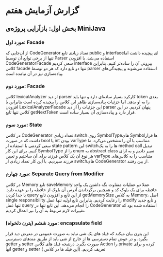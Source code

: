 # گزارش آزمایش هفتم 

## بخش اول: بازآرایی پروژه‌ی MiniJava

### مورد اول: Facade

از آن‌جایی که CodeGenerator تعداد زیادی تابع public و interfaceای پیچیده داشت اما تنها از برخی توابع آن توسط Parser استفاده می‌شد، با افزودن CodeGeneratorFacade سعی کردیم interface بیرونی آن را ساده‌تر کنیم.
بنابراین کلاس facade تنها دو تابع دارد که هر دو توسط parser استفاده می‌شوند و پیچیدگی‌های پیاده‌سازی نیز در آن نیامده است.

### مورد دوم: Facade

کلاس lexicalAnalyzer از دید parser کارکرد بسیار ساده‌ای دارد و تنها باید token بعدی را به او بدهد. اما جزئیات پیاده‌سازی ظاهر این کلاس را پیچیده کرده است بنابراین با افزودن LexicalAnalyzerFacade این جزئیات را از دید parser پنهان کردیم.
در این کلاس تنها تابع getNextToken قرار دارد و پیاده‌سازی آن بسیار ساده است.

### مورد سوم: State

در کلاس CodeGenerator تعداد زیادی switch روی SymbolTypeهای Symbolها قرار داشت که در صورت bool یا int بودن varType متناسب با آن را مشخص می‌کرد. ما سعی کردمی با استفاده از state pattern این switchها را به یک method call تبدیل کنیم. برای این کار  SymbolType را از enum به abstract class تغییر دادیم و به ازای هر نوع آن یک کلاس فرزند برای آن ساختیم و تعیین varType متناسب را به کلاس‌های فرزند سپردیم. با این کار تعداد زیادی از switchهای CodeGenerator از بین رفتند.

### مورد چهارم: Separate Query from Modifier

در کلاس Memory تابع saveMemory عملا دو عملیات متفاوت نگه داشتن یک واحد حافظه برای یک بلوک کد و همچنین برگرداندن آدرس آن بلوک از حافظه را بر عهده دارد. با جدا کردن query از این تابع و افزودن تابع getMemorySize به کلاس Memory، اصل single responsibility را رعایت کردیم.
بنابراین تابع اولیه تنها عمل modify و تابع جدید تنها عمل query را انجام می‌دهد.
این تابع تنها در CodeGenerator استفاده شده بود که تغییرات لازم مربوط به آن را نیز اعمال کردیم.

### مورد ششم (پترن دلخواه): encapsulate field
این پترن بیان میکند که فیلد های یک شی نباید به صورت عمومی در معرض دید قرار بگیرد، و در عوض تمام دسترسی ها از خارج از شی باید از طریق مندهای دسترسی getter و setter صورت بگیرد.
درنتیجه فیلد های کلاس Action را private کرده و برای آنها getter و setter تعریف کردیم. (این فیلد ها در کلاس )